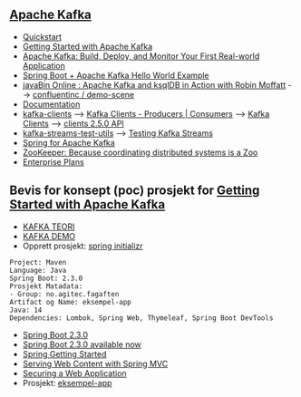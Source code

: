 ## [Apache Kafka](https://kafka.apache.org/)
- [Quickstart](https://kafka.apache.org/quickstart)
- [Getting Started with Apache Kafka](https://app.pluralsight.com/library/courses/apache-kafka-getting-started/table-of-contents)
- [Apache Kafka: Build, Deploy, and Monitor Your First Real-world Application](https://app.pluralsight.com/library/courses/kafka-build-deploy-monitor-real-world-application/table-of-contents)
- [Spring Boot + Apache Kafka Hello World Example](https://www.javainuse.com/spring/spring-boot-apache-kafka-hello-world)
- [javaBin Online : Apache Kafka and ksqlDB in Action with Robin Moffatt](https://www.meetup.com/javaBin/events/270058786/) --> [confluentinc / demo-scene](https://github.com/confluentinc/demo-scene)
- [Documentation](http://kafka.apache.org/documentation.html)
- [kafka-clients](https://mvnrepository.com/artifact/org.apache.kafka/kafka-clients) --> [Kafka Clients - Producers | Consumers](https://jaceklaskowski.gitbooks.io/apache-kafka/kafka-clients.html) --> [Kafka Clients](https://docs.confluent.io/current/clients/index.html) --> [clients 2.5.0 API](https://javadoc.io/doc/org.apache.kafka/kafka-clients/latest/index.html)
- [kafka-streams-test-utils](https://mvnrepository.com/artifact/org.apache.kafka/kafka-streams-test-utils) --> [Testing Kafka Streams](https://kafka.apache.org/22/documentation/streams/developer-guide/testing.html)
- [Spring for Apache Kafka](https://spring.io/projects/spring-kafka)
- [ZooKeeper: Because coordinating distributed systems is a Zoo](https://cwiki.apache.org/confluence/display/ZOOKEEPER/Index)
- [Enterprise Plans](https://www.cloudkarafka.com/plans.html)

## Bevis for konsept (poc) prosjekt for [Getting Started with Apache Kafka](https://app.pluralsight.com/library/courses/apache-kafka-getting-started/table-of-contents)
- [KAFKA TEORI](https://github.com/pedalv/JavaApp/blob/master/Kafka/Kafka-teori.md)
- [KAFKA DEMO](https://github.com/pedalv/JavaApp/blob/master/Kafka/Kafka-demo.md)
- Opprett prosjekt: [spring initializr](https://start.spring.io/)

```
Project: Maven
Language: Java
Spring Boot: 2.3.0
Prosjekt Matadata:
- Group: no.agitec.fagaften
Artifact og Name: eksempel-app
Java: 14
Dependencies: Lombok, Spring Web, Thymeleaf, Spring Boot DevTools
```
- [Spring Boot 2.3.0](https://github.com/spring-projects/spring-boot/wiki/Spring-Boot-2.3-Release-Notes)
- [Spring Boot 2.3.0 available now](https://spring.io/blog/2020/05/15/spring-boot-2-3-0-available-now)
- [Spring Getting Started](https://docs.spring.io/spring-boot/docs/current/reference/html/getting-started.html)
- [Serving Web Content with Spring MVC](https://spring.io/guides/gs/serving-web-content/)
- [Securing a Web Application](https://spring.io/guides/gs/securing-web/)
- Prosjekt: [eksempel-app](https://github.com/pedalv/JavaApp/blob/master/Kafka/eksempel-app)